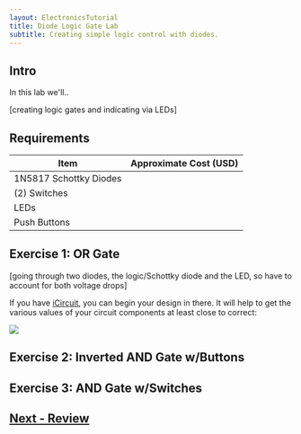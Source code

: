 ```yaml
---
layout: ElectronicsTutorial
title: Diode Logic Gate Lab
subtitle: Creating simple logic control with diodes.
---
```


## Intro

In this lab we'll..

[creating logic gates and indicating via LEDs]

## Requirements

| Item | Approximate Cost (USD) |
| --- | --- |
| 1N5817 Schottky Diodes |
| (2) Switches |
| LEDs | |
| Push Buttons | |

## Exercise 1: OR Gate

[going through two diodes, the logic/Schottky diode and the LED, so have to account for both voltage drops]

If you have [iCircuit](http://icircuitapp.com), you can begin your design in there. It will help to get the various values of your circuit components at least close to correct:

![](../Support_Files/SS_ICircuit_Single_LED_Lab.png)

## Exercise 2: Inverted AND Gate w/Buttons

## Exercise 3: AND Gate w/Switches

## [Next - Review](../Review)